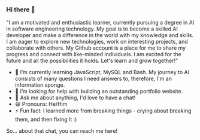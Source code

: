 ### Hi there 👋


"I am a motivated and enthusiastic learner, currently pursuing a degree in AI in software engineering technology. My goal is to become a skilled AI developer and make a difference in the world with my knowledge and skills. I am eager to explore new technologies, work on interesting projects, and collaborate with others. My Github account is a place for me to share my progress and connect with like-minded individuals. I am excited for the future and all the possibilities it holds. Let's learn and grow together!"

- 🌱 I’m currently learning JavaScript, MySQL and Bash. My journey to AI consists of many questions I need answers to, therefore, I'm an information sponge.
- 🤔 I’m looking for help with building an outstanding portfolio website.
- 💬 Ask me about anything, I'd love to have a chat!
- 😄 Pronouns: He/Him
- ⚡ Fun fact: I learned more from breaking things - crying about breaking them, and then fixing it :)

So... about that chat, you can reach me here!





